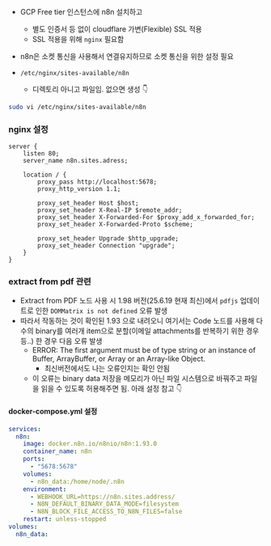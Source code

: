 - GCP Free tier 인스턴스에 n8n 설치하고
	- 별도 인증서 등 없이 cloudflare 가변(Flexible) SSL 적용
	- SSL 적용을 위해 `nginx` 필요함
- n8n은 소켓 통신을 사용해서 연결유지하므로 소켓 통신을 위한 설정 필요

- `/etc/nginx/sites-available/n8n`
	- 디렉토리 아니고 파일임. 없으면 생성 👇

```bash
sudo vi /etc/nginx/sites-available/n8n
```

### nginx 설정

```nginx
server {
    listen 80;
    server_name n8n.sites.adress;

    location / {
        proxy_pass http://localhost:5678;
        proxy_http_version 1.1;

        proxy_set_header Host $host;
        proxy_set_header X-Real-IP $remote_addr;
        proxy_set_header X-Forwarded-For $proxy_add_x_forwarded_for;
        proxy_set_header X-Forwarded-Proto $scheme;

        proxy_set_header Upgrade $http_upgrade;
        proxy_set_header Connection "upgrade";
    }
}
```

### extract from pdf 관련

- Extract from PDF 노드 사용 시 1.98 버전(25.6.19 현재 최신)에서 `pdfjs` 업데이트로 인한 `DOMMatrix is not defined` 오류 발생
- 따라서 작동하는 것이 확인된 1.93 으로 내려오니 여기서는 Code 노드를 사용해 다수의 binary를 여러개 item으로 분할(이메일 attachments를 반복하기 위한 경우 등..) 한 경우 다음 오류 발생
	- ERROR: The first argument must be of type string or an instance of Buffer, ArrayBuffer, or Array or an Array-like Object.
		- 최신버전에서도 나는 오류인지는 확인 안됨
	- 이 오류는 binary data 저장을 메모리가 아닌 파일 시스템으로 바꿔주고 파일을 읽을 수 있도록 허용해주면 됨. 아래 설정 참고 👇

#### docker-compose.yml 설정

```yaml
services:
  n8n:
    image: docker.n8n.io/n8nio/n8n:1.93.0
    container_name: n8n
    ports:
      - "5678:5678"
    volumes:
      - n8n_data:/home/node/.n8n
    environment:
      - WEBHOOK_URL=https://n8n.sites.address/
      - N8N_DEFAULT_BINARY_DATA_MODE=filesystem
      - N8N_BLOCK_FILE_ACCESS_TO_N8N_FILES=false
    restart: unless-stopped
volumes:
  n8n_data:
```